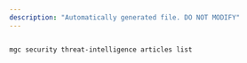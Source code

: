 ```yaml
---
description: "Automatically generated file. DO NOT MODIFY"
---
```


```bash

mgc security threat-intelligence articles list

```